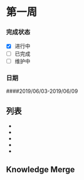 # 第一周  
### 完成状态
  
- [x] 进行中
- [ ] 已完成
- [ ] 维护中

### 日期
####2019/06/03-2019/06/09    



## 列表   
* []()
* []()
* []()
* []()
* []()



## Knowledge Merge   






